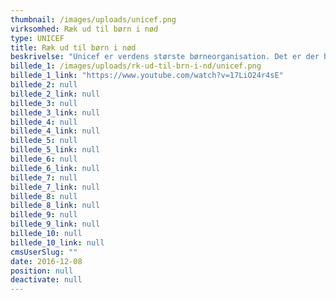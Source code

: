 ```yaml
---
thumbnail: /images/uploads/unicef.png
virksomhed: Ræk ud til børn i nød
type: UNICEF
title: Ræk ud til børn i nød
beskrivelse: "Unicef er verdens største børneorganisation. Det er der bare alt for få danskere, der ved. Faktisk ved de fleste danskere ikke engang, at Unicef hjælper børn – og det skal der laves om på. Ydermere skulle Unicef fremstå som den verdensleder, de er. En leder, der hjælper børn ud af fattigdom, og viser vejen – sammen med alle dem, der hjælper ved at donere.\n\nDet blev til en film der iscenesætter budskabet om, hvor nemt det efterhånden er at række ud til børn i nød i sammenspil med key visuals der fortæller historien i sin enkle form, og bruges på tværs af platforme. Flere eksekveringer på den nye platform rulles ud i løbet af 2016 og 2017.\n\n      "
billede_1: /images/uploads/rk-ud-til-brn-i-nd/unicef.png
billede_1_link: "https://www.youtube.com/watch?v=17LiO24r4sE"
billede_2: null
billede_2_link: null
billede_3: null
billede_3_link: null
billede_4: null
billede_4_link: null
billede_5: null
billede_5_link: null
billede_6: null
billede_6_link: null
billede_7: null
billede_7_link: null
billede_8: null
billede_8_link: null
billede_9: null
billede_9_link: null
billede_10: null
billede_10_link: null
cmsUserSlug: ""
date: 2016-12-08 
position: null
deactivate: null
---
```


